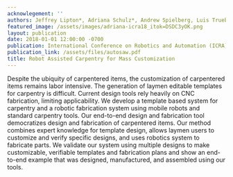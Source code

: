 ```yaml
---
acknowlegement: ''
authors: Jeffrey Lipton*, Adriana Schulz*, Andrew Spielberg, Luis Trueba, Wojciech Matusik, Daniela Rus (*equal contribution)
featured_image: /assets/images/adriana-icra18_itok=DSDC3yOK.png
layout: publication
date: 2018-01-01 12:00:00 -0700
publication: International Conference on Robotics and Automation (ICRA)
publication_link: /assets/files/autosaw.pdf
title: Robot Assisted Carpentry for Mass Customization
---
```


Despite the ubiquity of carpentered items, the customization of carpentered items remains labor intensive. The generation of laymen editable templates for carpentry is difficult. Current design tools rely heavily on CNC fabrication, limiting applicability. We develop a template based system for carpentry and a robotic fabrication system using mobile robots and standard carpentry tools. Our end-to-end design and fabrication tool democratizes design and fabrication of carpentered items. Our method combines expert knowledge for template design, allows laymen users to customize and verify specific designs, and uses robotics system to fabricate parts. We validate our system using multiple designs to make customizable, verifiable templates and fabrication plans and show an end-to-end example that was designed, manufactured, and assembled using our tools.